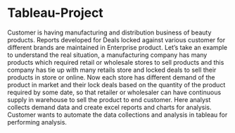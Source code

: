 # Tableau-Project
Customer is having manufacturing and distribution business of beauty products. Reports developed for Deals locked against various customer for different brands are maintained in Enterprise product. Let’s take an example to understand the real situation, a manufacturing company has many products which required retail or wholesale stores to sell products and this company has tie up with many retails store and locked deals to sell their products in store or online. Now each store has different demand of the product in market and their lock deals based on the quantity of the product required by some date, so that retailer or wholesaler can have continuous supply in warehouse to sell the product to end customer. Here analyst collects demand data and create excel reports and charts for analysis. Customer wants to automate the data collections and analysis in tableau for performing analysis.
